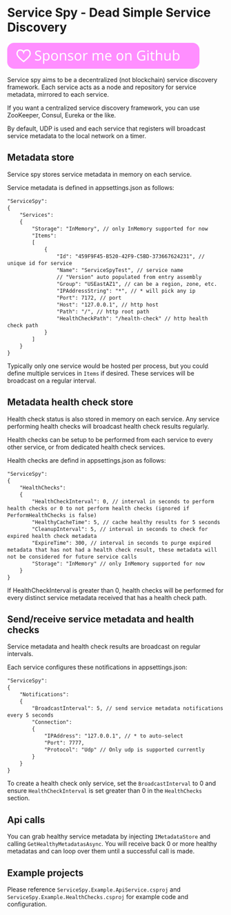 # Service Spy - Dead Simple Service Discovery #

[![Github Sponsorship](.github/github_sponsor_btn.svg)](https://github.com/sponsors/jjxtra)

Service spy aims to be a decentralized (not blockchain) service discovery framework. Each service acts as a node and repository for service metadata, mirrored to each service.

If you want a centralized service discovery framework, you can use ZooKeeper, Consul, Eureka or the like.

By default, UDP is used and each service that registers will broadcast service metadata to the local network on a timer.

## Metadata store
Service spy stores service metadata in memory on each service.

Service metadata is defined in appsettings.json as follows:
```
"ServiceSpy":
{
    "Services":
    {
        "Storage": "InMemory", // only InMemory supported for now
        "Items":
        [
            {
                "Id": "459F9F45-B520-42F9-C5BD-373667624231", // unique id for service
                "Name": "ServiceSpyTest", // service name
                // "Version" auto populated from entry assembly
                "Group": "USEastAZ1", // can be a region, zone, etc.
                "IPAddressString": "*", // * will pick any ip
                "Port": 7172, // port
                "Host": "127.0.0.1", // http host
                "Path": "/", // http root path
                "HealthCheckPath": "/health-check" // http health check path
            }
        ]
    }
}
```

Typically only one service would be hosted per process, but you could define multiple services in `Items` if desired. These services will be broadcast on a regular interval.

## Metadata health check store
Health check status is also stored in memory on each service. Any service performing health checks will broadcast health check results regularly.

Health checks can be setup to be performed from each service to every other service, or from dedicated health check services.

Health checks are defind in appsettings.json as follows:

```
"ServiceSpy":
{
    "HealthChecks":
    {
        "HealthCheckInterval": 0, // interval in seconds to perform health checks or 0 to not perform health checks (ignored if PerformHealthChecks is false)
        "HealthyCacheTime": 5, // cache healthy results for 5 seconds
        "CleanupInterval": 5, // interval in seconds to check for expired health check metadata
        "ExpireTime": 300, // interval in seconds to purge expired metadata that has not had a health check result, these metadata will not be considered for future service calls
        "Storage": "InMemory" // only InMemory supported for now
    }
}
```

If HealthCheckInterval is greater than 0, health checks will be performed for every distinct service metadata received that has a health check path.

## Send/receive service metadata and health checks
Service metadata and health check results are broadcast on regular intervals.

Each service configures these notifications in appsettings.json:

```
"ServiceSpy":
{
    "Notifications":
    {
        "BroadcastInterval": 5, // send service metadata notifications every 5 seconds
        "Connection":
        {
            "IPAddress": "127.0.0.1", // * to auto-select
            "Port": 7777,
            "Protocol": "Udp" // Only udp is supported currently
        }
    }
}
```

To create a health check only service, set the `BroadcastInterval` to 0 and ensure `HealthCheckInterval` is set greater than 0 in the `HealthChecks` section.

## Api calls
You can grab healthy service metadata by injecting `IMetadataStore` and calling `GetHealthyMetadatasAsync`. You will receive back 0 or more healthy metadatas and can loop over them until a successful call is made.

## Example projects
Please reference `ServiceSpy.Example.ApiService.csproj` and `ServiceSpy.Example.HealthChecks.csproj` for example code and configuration.
